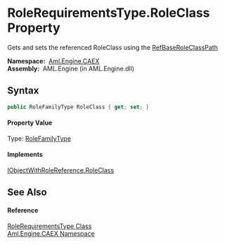 RoleRequirementsType.RoleClass Property
=======================================
Gets and sets the referenced RoleClass using the [RefBaseRoleClassPath][1]

  **Namespace:**  [Aml.Engine.CAEX][2]  
  **Assembly:**  AML.Engine (in AML.Engine.dll)

Syntax
------

```csharp
public RoleFamilyType RoleClass { get; set; }
```

#### Property Value
Type: [RoleFamilyType][3]
#### Implements
[IObjectWithRoleReference.RoleClass][4]  


See Also
--------

#### Reference
[RoleRequirementsType Class][5]  
[Aml.Engine.CAEX Namespace][2]  

[1]: RefBaseRoleClassPath.md
[2]: ../README.md
[3]: ../RoleFamilyType/README.md
[4]: ../IObjectWithRoleReference/RoleClass.md
[5]: README.md
[6]: https://www.automationml.org
[7]: ../../icons/logoShade.png